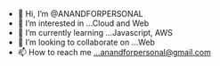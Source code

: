 - 👋 Hi, I’m @ANANDFORPERSONAL
- 👀 I’m interested in ...Cloud and Web
- 🌱 I’m currently learning ...Javascript, AWS
- 💞️ I’m looking to collaborate on ...Web
- 📫 How to reach me ...anandforpersonal@gmail.com

<!---
ANANDFORPERSONAL/ANANDFORPERSONAL is a ✨ special ✨ repository because its `README.md` (this file) appears on your GitHub profile.
You can click the Preview link to take a look at your changes.
--->
